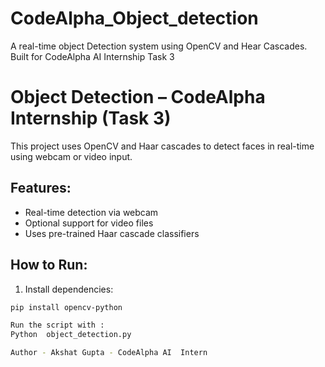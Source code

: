 # CodeAlpha_Object_detection
A real-time object Detection system using OpenCV and Hear Cascades. Built for CodeAlpha AI Internship Task 3

# Object Detection – CodeAlpha Internship (Task 3)

This project uses OpenCV and Haar cascades to detect faces in real-time using webcam or video input.

## Features:
- Real-time detection via webcam
- Optional support for video files
- Uses pre-trained Haar cascade classifiers

## How to Run:
1. Install dependencies:
```bash
pip install opencv-python

Run the script with :
Python  object_detection.py

Author - Akshat Gupta - CodeAlpha AI  Intern
